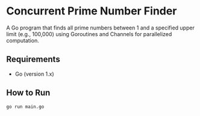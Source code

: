 # Concurrent Prime Number Finder

A Go program that finds all prime numbers between 1 and a specified upper limit (e.g., 100,000) using Goroutines and Channels for parallelized computation.

## Requirements

- Go (version 1.x)

## How to Run

```bash
go run main.go
```
